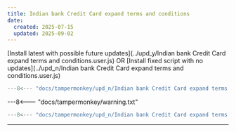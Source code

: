 ```yaml
---
title: Indian bank Credit Card expand terms and conditions
date:
  created: 2025-07-15
  updated: 2025-09-02
---
```


<!-- GENERATED FILE -->
[Install latest with possible future updates](../upd_y/Indian bank Credit Card expand terms and conditions.user.js)
OR
[Install fixed script with no updates](../upd_n/Indian bank Credit Card expand terms and conditions.user.js)
```js show_lines="1:10"
---8<--- "docs/tampermonkey/upd_n/Indian bank Credit Card expand terms and conditions.user.js::100"
```
<!-- more -->
---8<--- "docs/tampermonkey/warning.txt"
```js
---8<--- "docs/tampermonkey/upd_n/Indian bank Credit Card expand terms and conditions.user.js:1:"
```

------------
